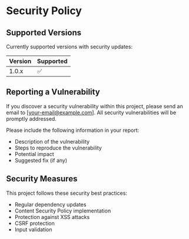 # Security Policy

## Supported Versions

Currently supported versions with security updates:

| Version | Supported          |
| ------- | ------------------ |
| 1.0.x   | :white_check_mark: |

## Reporting a Vulnerability

If you discover a security vulnerability within this project, please send an email to [your-email@example.com]. All security vulnerabilities will be promptly addressed.

Please include the following information in your report:
- Description of the vulnerability
- Steps to reproduce the vulnerability
- Potential impact
- Suggested fix (if any)

## Security Measures

This project follows these security best practices:
- Regular dependency updates
- Content Security Policy implementation
- Protection against XSS attacks
- CSRF protection
- Input validation